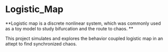 # Logistic_Map

**Logistic map is a discrete nonlinear system, which was commonly used as a toy model to study bifurcation and the route to chaos. **

This project simulates and explores the behavior coupled logistic map in an attept to find synchronized chaos.
